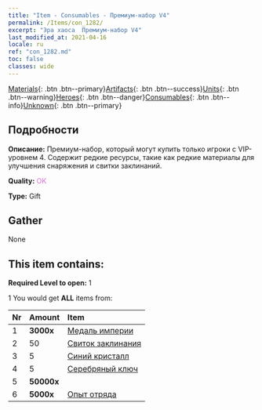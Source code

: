 ```yaml
---
title: "Item - Consumables - Премиум-набор V4"
permalink: /Items/con_1282/
excerpt: "Эра хаоса  Премиум-набор V4"
last_modified_at: 2021-04-16
locale: ru
ref: "con_1282.md"
toc: false
classes: wide
---
```

 [Materials](/ru/Items/){: .btn .btn--primary}[Artifacts](/ru/Items/Artifacts/){: .btn .btn--success}[Units](/ru/Items/Units/){: .btn .btn--warning}[Heroes](/ru/Items/Heroes/){: .btn .btn--danger}[Consumables](/ru/Items/Consumables/){: .btn .btn--info}[Unknown](/ru/Items/Unknown/){: .btn .btn--primary}

## Подробности
 **Описание:** Премиум-набор, который могут купить только игроки с VIP-уровнем 4. Содержит редкие ресурсы, такие как редкие материалы для улучшения снаряжения и свитки заклинаний.

 **Quality:** <span style="color: #DA70D6">OK</span>

 **Type:** Gift

## Gather

  None

## This item contains:

 **Required Level to open:** 1

 1 You would get **ALL** items  from:

  | Nr | Amount |     Item    |
  |:---|:-------|:------------|
  | 1 |  **3000x** | [Медаль империи](/ru/Items/con_904/) |  | 
  | 2 | 50 | [Свиток заклинания](/ru/Items/con_694/) |  | 
  | 3 | 5 | [Синий кристалл](/ru/Items/con_716/) |  | 
  | 4 | 5 | [Серебряный ключ](/ru/Items/con_693/) |  | 
  | 5 |  **50000x** | <i class="fas fa-coins"/> |  | 
  | 6 |  **5000x** | [Опыт отряда](/ru/Items/con_902/) |  | 
